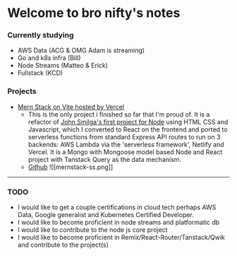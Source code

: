 # Welcome to bro nifty's notes

### Currently studying
- AWS Data (ACG & OMG Adam is streaming)
- Go and k8s infra (Bill)
- Node Streams (Matteo & Erick)
- Fullstack (KCD)

### Projects
- [Mern Stack on Vite hosted by Vercel](http://vite-vercel-opal.vercel.app/ "vite-vercel-opal.vercel.app")
	- This is the only project i finished so far that I'm proud of. It is a refactor of [John Smilga's first project for Node](https://www.youtube.com/watch?v=rltfdjcXjmk) using HTML CSS and Javascript, which I converted to React on the frontend and ported to serverless functions from standard Express API routes to run on 3 backends: AWS Lambda via the 'serverless framework', Netlify and Vercel. It is a Mongo with Mongoose model based Node and React project with Tanstack Query as the data mechanism. 
	- [Github](https://github.com/bronifty/serverless-mern-stack-vite)
![[mernstack-ss.png]]

--------------------

### TODO
- I would like to get a couple certifications in cloud tech perhaps AWS Data, Google generalist and Kubernetes Certified Developer.
- I would like to become proficient in node streams and platformatic db
- I would like to contribute to the node js core project
- I would like to become proficient in Remix/React-Router/Tanstack/Qwik and contribute to the project(s)